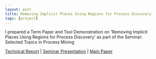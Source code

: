 ```yaml
---
layout: post
title: Removing Implicit Places Using Regions for Process Discovery
tags: [project]
---
```


I prepared a Term Paper and Tool Demonstration on 'Removing Implicit Places Using Regions for Process Discovery' as part of the Seminar: Selected Topics in Process Mining

<a href="/seminar_report.pdf"> Technical Report</a> |
<a href="/seminar_presentation.pdf"> Seminar Presentation</a> |
<a href="/seminar_paper.pdf"> Main Paper</a>
